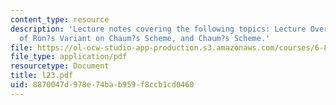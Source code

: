 ```yaml
---
content_type: resource
description: 'Lecture notes covering the following topics: Lecture Overview, Conclusion
  of Ron?s Variant on Chaum?s Scheme, and Chaum?s Scheme.'
file: https://ol-ocw-studio-app-production.s3.amazonaws.com/courses/6-897-selected-topics-in-cryptography-spring-2004/8870047d978e74bab959f8ccb1cd0460_l23.pdf
file_type: application/pdf
resourcetype: Document
title: l23.pdf
uid: 8870047d-978e-74ba-b959-f8ccb1cd0460
---
```

